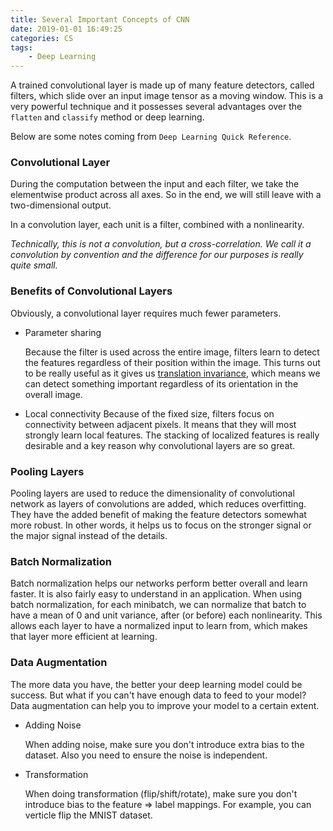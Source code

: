 ```yaml
---
title: Several Important Concepts of CNN
date: 2019-01-01 16:49:25
categories: CS
tags:
    - Deep Learning
---
```


A trained convolutional layer is made up of many feature detectors, called filters, which slide over an input image tensor as a moving window. This is a very powerful technique and it possesses several advantages over the `flatten` and `classify` method or deep learning.

Below are some notes coming from `Deep Learning Quick Reference`.

### Convolutional Layer
During the computation between the input and each filter, we take the elementwise product across all axes. So in the end, we will still leave with a two-dimensional output.

In a convolution layer, each unit is a filter, combined with a nonlinearity.

*Technically, this is not a convolution, but a cross-correlation. We call it a convolution by convention and the difference for our purposes is really quite small.*

### Benefits of Convolutional Layers

Obviously, a convolutional layer requires much fewer parameters.

* Parameter sharing

    Because the filter is used across the entire image, filters learn to detect the features regardless of their position within the image. This turns out to be really useful as it gives us [translation invariance](https://www.quora.com/How-is-a-convolutional-neural-network-able-to-learn-invariant-features?from=timeline&isappinstalled=0), which means we can detect something important regardless of its orientation in the overall image.

* Local connectivity
    Because of the fixed size, filters focus on connectivity between adjacent pixels. It means that they will most strongly learn local features. The stacking of localized features is really desirable and a key reason why convolutional layers are so great.

### Pooling Layers

Pooling layers are used to reduce the dimensionality of convolutional network as layers of convolutions are added, which reduces overfitting. They have the added benefit of making the feature detectors somewhat more robust. In other words, it helps us to focus on the stronger signal or the major signal instead of the details.

### Batch Normalization

Batch normalization helps our networks perform better overall and learn faster. It is also fairly easy to understand in an application. When using batch normalization, for each minibatch, we can normalize that batch to have a mean of 0 and unit variance, after (or before) each nonlinearity. This allows each layer to have a normalized input to learn from, which makes that layer more efficient at learning.

### Data Augmentation

The more data you have, the better your deep learning model could be success. But what if you can't have enough data to feed to your model? Data augmentation can help you to improve your model to a certain extent.

* Adding Noise

    When adding noise, make sure you don't introduce extra bias to the dataset. Also you need to ensure the noise is independent.

* Transformation

    When doing transformation (flip/shift/rotate), make sure you don't introduce bias to the feature => label mappings. For example, you can verticle flip the MNIST dataset.